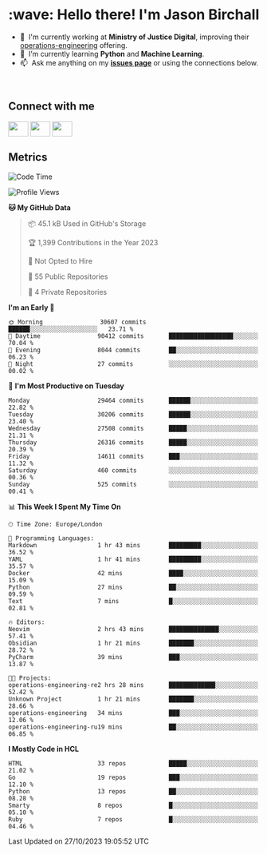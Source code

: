 <h1 align="left" id="jason-title">:wave: Hello there! I'm Jason Birchall</h1>

- :office: &nbsp;I'm currently working at **Ministry of Justice Digital**, improving their [operations-engineering](https://github.com/ministryofjustice/operations-engineering) offering.
- :seedling: &nbsp;I’m currently learning **Python** and **Machine Learning**.
- :mailbox: &nbsp;Ask me anything on my **[issues page]** or using the connections below.


<br>

<h2>Connect with me</h2>
<p>
<a href="https://twitter.com/jsonBirchall" target="blank"><img align="center" src="https://cdn.jsdelivr.net/npm/simple-icons@3.0.1/icons/twitter.svg" alt="" height="30" width="40" /></a>
<a href="https://keybase.io/json0" target="blank"><img align="center" src="https://cdn.jsdelivr.net/npm/simple-icons@3.0.1/icons/keybase.svg" alt="" height="30" width="40" /></a>
<a href="https://www.reddit.com/user/kakorate" target="blank"><img align="center" src="https://cdn.jsdelivr.net/npm/simple-icons@3.0.1/icons/reddit.svg" alt="" height="30" width="40" /></a>
</p>

<h2>Metrics</h2>

<!--START_SECTION:waka-->
![Code Time](http://img.shields.io/badge/Code%20Time-1%2C228%20hrs%2051%20mins-blue)

![Profile Views](http://img.shields.io/badge/Profile%20Views-0-blue)

**🐱 My GitHub Data** 

> 📦 45.1 kB Used in GitHub's Storage 
 > 
> 🏆 1,399 Contributions in the Year 2023
 > 
> 🚫 Not Opted to Hire
 > 
> 📜 55 Public Repositories 
 > 
> 🔑 4 Private Repositories 
 > 
**I'm an Early 🐤** 

```text
🌞 Morning                30607 commits       ██████░░░░░░░░░░░░░░░░░░░   23.71 % 
🌆 Daytime                90412 commits       ██████████████████░░░░░░░   70.04 % 
🌃 Evening                8044 commits        ██░░░░░░░░░░░░░░░░░░░░░░░   06.23 % 
🌙 Night                  27 commits          ░░░░░░░░░░░░░░░░░░░░░░░░░   00.02 % 
```
📅 **I'm Most Productive on Tuesday** 

```text
Monday                   29464 commits       ██████░░░░░░░░░░░░░░░░░░░   22.82 % 
Tuesday                  30206 commits       ██████░░░░░░░░░░░░░░░░░░░   23.40 % 
Wednesday                27508 commits       █████░░░░░░░░░░░░░░░░░░░░   21.31 % 
Thursday                 26316 commits       █████░░░░░░░░░░░░░░░░░░░░   20.39 % 
Friday                   14611 commits       ███░░░░░░░░░░░░░░░░░░░░░░   11.32 % 
Saturday                 460 commits         ░░░░░░░░░░░░░░░░░░░░░░░░░   00.36 % 
Sunday                   525 commits         ░░░░░░░░░░░░░░░░░░░░░░░░░   00.41 % 
```


📊 **This Week I Spent My Time On** 

```text
🕑︎ Time Zone: Europe/London

💬 Programming Languages: 
Markdown                 1 hr 43 mins        █████████░░░░░░░░░░░░░░░░   36.52 % 
YAML                     1 hr 41 mins        █████████░░░░░░░░░░░░░░░░   35.57 % 
Docker                   42 mins             ████░░░░░░░░░░░░░░░░░░░░░   15.09 % 
Python                   27 mins             ██░░░░░░░░░░░░░░░░░░░░░░░   09.59 % 
Text                     7 mins              █░░░░░░░░░░░░░░░░░░░░░░░░   02.81 % 

🔥 Editors: 
Neovim                   2 hrs 43 mins       ██████████████░░░░░░░░░░░   57.41 % 
Obsidian                 1 hr 21 mins        ███████░░░░░░░░░░░░░░░░░░   28.72 % 
PyCharm                  39 mins             ███░░░░░░░░░░░░░░░░░░░░░░   13.87 % 

🐱‍💻 Projects: 
operations-engineering-re2 hrs 28 mins       █████████████░░░░░░░░░░░░   52.42 % 
Unknown Project          1 hr 21 mins        ███████░░░░░░░░░░░░░░░░░░   28.66 % 
operations-engineering   34 mins             ███░░░░░░░░░░░░░░░░░░░░░░   12.06 % 
operations-engineering-ru19 mins             ██░░░░░░░░░░░░░░░░░░░░░░░   06.85 % 
```

**I Mostly Code in HCL** 

```text
HTML                     33 repos            █████░░░░░░░░░░░░░░░░░░░░   21.02 % 
Go                       19 repos            ███░░░░░░░░░░░░░░░░░░░░░░   12.10 % 
Python                   13 repos            ██░░░░░░░░░░░░░░░░░░░░░░░   08.28 % 
Smarty                   8 repos             █░░░░░░░░░░░░░░░░░░░░░░░░   05.10 % 
Ruby                     7 repos             █░░░░░░░░░░░░░░░░░░░░░░░░   04.46 % 
```




 Last Updated on 27/10/2023 19:05:52 UTC
<!--END_SECTION:waka-->

<!-- links -->

[issues page]: https://github.com/jasonBirchall/jasonBirchall/issues "jasonBirchall/issues"
